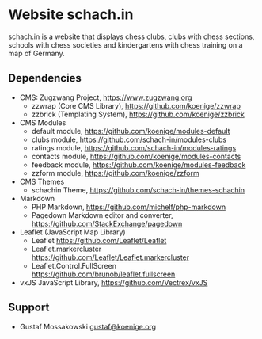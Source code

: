 # Website schach.in

schach.in is a website that displays chess clubs, clubs with chess sections,
schools with chess societies and kindergartens with chess training on a map of
Germany.

## Dependencies

* CMS: Zugzwang Project, <https://www.zugzwang.org>
  * zzwrap (Core CMS Library), <https://github.com/koenige/zzwrap>
  * zzbrick (Templating System), <https://github.com/koenige/zzbrick>
* CMS Modules
  * default module, <https://github.com/koenige/modules-default>
  * clubs module, <https://github.com/schach-in/modules-clubs>
  * ratings module, <https://github.com/schach-in/modules-ratings>
  * contacts module, <https://github.com/koenige/modules-contacts>
  * feedback module, <https://github.com/koenige/modules-feedback>
  * zzform module, <https://github.com/koenige/zzform>
* CMS Themes
  * schachin Theme, <https://github.com/schach-in/themes-schachin>
* Markdown
  * PHP Markdown, <https://github.com/michelf/php-markdown>
  * Pagedown Markdown editor and converter, <https://github.com/StackExchange/pagedown>
* Leaflet (JavaScript Map Library)
  * Leaflet <https://github.com/Leaflet/Leaflet>
  * Leaflet.markercluster <https://github.com/Leaflet/Leaflet.markercluster>
  * Leaflet.Control.FullScreen <https://github.com/brunob/leaflet.fullscreen>
* vxJS JavaScript Library, <https://github.com/Vectrex/vxJS>

## Support

* Gustaf Mossakowski <gustaf@koenige.org>
